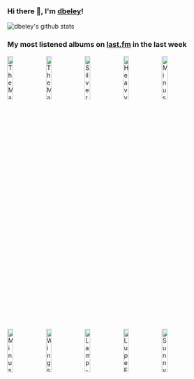 ### Hi there 👋, I'm [dbeley](https://dbeley.ovh/en)!

![dbeley's github stats](https://github-readme-stats.vercel.app/api?username=dbeley)

### My most listened albums on [last.fm](https://www.last.fm/user/d_beley) in the last week

[<img src='https://lastfm.freetls.fastly.net/i/u/300x300/f26cf6845f6560a0d35bf6b2d1984498.jpg' width='16%' height='16%' alt='The Magnetic Fields - Get Lost'>](https://www.last.fm/music/the%2bmagnetic%2bfields/get%2blost)&nbsp;
[<img src='https://lastfm.freetls.fastly.net/i/u/300x300/7dbbfe5461f6495ab0a216db3316f976.jpg' width='16%' height='16%' alt='The Magnetic Fields - i'>](https://www.last.fm/music/the%2bmagnetic%2bfields/i)&nbsp;
[<img src='https://lastfm.freetls.fastly.net/i/u/300x300/f80ad952c2ed41cbc1e3a3ef395be717.jpg' width='16%' height='16%' alt='Silver Jews - Starlite Walker'>](https://www.last.fm/music/silver%2bjews/starlite%2bwalker)&nbsp;
[<img src='https://lastfm.freetls.fastly.net/i/u/300x300/e80959c120e34a6661ba3d87b574e55f.jpg' width='16%' height='16%' alt='Heavy Vegetable - The Amazing Undersea Adventures of Aqua Kitty and Friends'>](https://www.last.fm/music/heavy%2bvegetable/the%2bamazing%2bundersea%2badventures%2bof%2baqua%2bkitty%2band%2bfriends)&nbsp;
[<img src='https://lastfm.freetls.fastly.net/i/u/300x300/b0f17c2dfa0542b3a4b4ff31ae0f5895.png' width='16%' height='16%' alt='Minus the Bear - Menos El Oso'>](https://www.last.fm/music/minus%2bthe%2bbear/menos%2bel%2boso)&nbsp;
<br>
[<img src='https://lastfm.freetls.fastly.net/i/u/300x300/e0a758dcec12caa1af9b2d3c95fd2201.jpg' width='16%' height='16%' alt='Minus the Bear - Planet of Ice'>](https://www.last.fm/music/minus%2bthe%2bbear/planet%2bof%2bice)&nbsp;
[<img src='https://lastfm.freetls.fastly.net/i/u/300x300/65d5754129ceda58929f622c82e999c3.jpg' width='16%' height='16%' alt='Wings - Back To The Egg'>](https://www.last.fm/music/wings/back%2bto%2bthe%2begg)&nbsp;
[<img src='https://lastfm.freetls.fastly.net/i/u/300x300/8f08a5cccec4cc9c9eea14682e7de1d2.jpg' width='16%' height='16%' alt='Lamp - 恋人へ'>](https://www.last.fm/music/lamp/%25e6%2581%258b%25e4%25ba%25ba%25e3%2581%25b8)&nbsp;
[<img src='https://lastfm.freetls.fastly.net/i/u/300x300/a7e140a70f48651ec6ba64b5c05a301b.jpg' width='16%' height='16%' alt='Lupe Fiasco - Samurai'>](https://www.last.fm/music/lupe%2bfiasco/samurai)&nbsp;
[<img src='https://lastfm.freetls.fastly.net/i/u/300x300/1a1b12e8da2f0727c84f57cd35e42603.jpg' width='16%' height='16%' alt='Sunny Day Real Estate - LP2'>](https://www.last.fm/music/sunny%2bday%2breal%2bestate/lp2)&nbsp;
<br>
